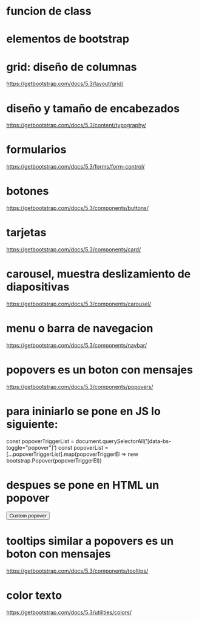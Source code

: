 
# funcion de class 
<!--                            agrega comentarios Ctrl+K seguido de Ctrl+C
active                          elemento de navegación activo 
card                            tarjeta con imágenes, títulos y texto.(bootstrap>components>card)
card-body                       Es el cuerpo de la tarjeta como texto, listas o enlaces.
card-img-top                    imagen parte superior tarjeta (card).
card-link                       Estiliza un enlace en la tarjeta, ejemplo "Comprar".
card-text                       texto tarjeta.
card-title                      título tarjeta 
col-12                          una columna porque el ancho total pagina es 12
col-6                           dos columnas porque el ancho total pagina es 12 (bootstrap>layout>grid)
col-sm-4                        tres columnas porque el ancho total pagina es 12 en dispositivos pequeños (sm)
collapse navbar-collapse        agrupa y oculta los elementos de la barra de navegación en dispositivos pequeños.
container                       centraliza y limita el ancho del contenido en una página.
container-fluid                 define un contenedor que ocupa todo el ancho de la pantalla 
del                             tacha texto
display-5                       define tamaño de los encabezados.(bootstrap>content>typografhy)
d-none d-sm-none d-md-block     definen que el contenedor no se muestra en dispositivos pequeños se muestra en dispositivos medianos y grandes. 
fixed-top                       fija en la parte superior de la página.
fw-bold                         aplicar negrita (bold)
list-group list-group-flush     list-group crea una lista sin estilos,
list-group-flush                elimina los bordes y márgenes de la lista, dejando solo los elementos de la lista.
list-group-item                 Define un elemento de la lista en la lista sin estilos.
ms-auto                         coloca los elementos restantes en el margen derecho.
navbar                          define la barra de navegación.
navbar-brand                    crea el área del logo de la marca.
navbar-dark border-light        estilos para el botón de hamburguesa.
navbar bg-dark navbar-dark      pone fondo negro y letras blancas
navbar-expand-lg                indica que la barra de navegación se expandirá en dispositivos grandes.
navbar-light                    establece el fondo claro y letras oscuras.
navbar-nav                      define una lista de elementos de navegación.
navbar-toggler                  estilos para el botón de hamburguesa.
nav-item                        elemento individual en la barra de navegación.
nav-link                        enlace en navegación.
p                               define el relleno del contenedor
row                             Define una fila para organizar y alinear columnas en la cuadrícula de Bootstrap.
sr-only                         oculta el texto solo visualmente y es accesible para lectores de pantalla.
text-body                       e
text-black                      e
text-center                     alinea texto centro.
text-dark                       texto negro.
text-danger                     texto rojo. (bootstrap>utilies>colors)
text-end                        alinea texto derecha.
text-info                       texto celeste.
text-light                      texto blanco. 
text-muted                      e
text-primary                    exto azul.
text-start                      alinea texto izquierda.
text-secondary                  texto gris.
text-success                    texto verde.
text-warning                    texto amarillo. 
text-white                      e
m                               margin
p                               padding
px-5                            padding horizontal columna
t                               superior contenedor
b                               inferior contenedor
s                               izquierda contenedor
e                               derecha contenedor
x                               izquierda y derecha contenedor
y                               superior e inferior del contenedor
xs                              <576px	
sm                              ≥576px
md                              ≥768px	
lg                              ≥992px	
xl                              ≥1200px	
xxl                             ≥1400px
px-5” define el  y la clase “

-->
# elementos de bootstrap

# grid: diseño de columnas
https://getbootstrap.com/docs/5.3/layout/grid/
# diseño y tamaño de encabezados
https://getbootstrap.com/docs/5.3/content/typography/
# formularios
https://getbootstrap.com/docs/5.3/forms/form-control/
# botones
https://getbootstrap.com/docs/5.3/components/buttons/
# tarjetas
https://getbootstrap.com/docs/5.3/components/card/
# carousel, muestra deslizamiento de diapositivas
https://getbootstrap.com/docs/5.3/components/carousel/
# menu o barra de navegacion
https://getbootstrap.com/docs/5.3/components/navbar/
# popovers es un boton con mensajes
https://getbootstrap.com/docs/5.3/components/popovers/
   # para ininiarlo se pone en JS lo siguiente:
const popoverTriggerList = document.querySelectorAll('[data-bs-toggle="popover"]')
const popoverList = [...popoverTriggerList].map(popoverTriggerEl => new bootstrap.Popover(popoverTriggerEl))
   # despues se pone en HTML un popover 
<button type="button" class="btn btn-secondary - aqui cambio color o dejo el primer btn y con un espacio pongo un nombre de clase y doy color hexadecimal desde CSS" 
        data-bs-toggle="popover" data-bs-placement="right - aqui cambio ubicacion"
        data-bs-custom-class="custom-popover"
        data-bs-title="aqui agrego titulo" 
        data-bs-content="aqui agrego contenido.">
  Custom popover
</button>

# tooltips similar a popovers es un boton con mensajes
https://getbootstrap.com/docs/5.3/components/tooltips/
# color texto
https://getbootstrap.com/docs/5.3/utilities/colors/ 